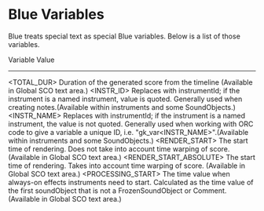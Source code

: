 Blue Variables 
==============

Blue treats special text as special Blue variables. Below is a list of
those variables.

  Variable                      Value
  ----------------------------- ---------------------------------------------------------------------------------------------------------------------------------------------------------------------------------------------------------------------------------------------------------------
  \<TOTAL\_DUR\>                Duration of the generated score from the timeline (Available in Global SCO text area.)
  \<INSTR\_ID\>                 Replaces with instrumentId; if the instrument is a named instrument, value is quoted. Generally used when creating notes.(Available within instruments and some SoundObjects.)
  \<INSTR\_NAME\>               Replaces with instrumentId; if the instrument is a named instrument, the value is not quoted. Generally used when working with ORC code to give a variable a unique ID, i.e. "gk\_var\<INSTR\_NAME\>".(Available within instruments and some SoundObjects.)
  \<RENDER\_START\>             The start time of rendering. Does not take into account time warping of score. (Available in Global SCO text area.)
  \<RENDER\_START\_ABSOLUTE\>   The start time of rendering. Takes into account time warping of score. (Available in Global SCO text area.)
  \<PROCESSING\_START\>         The time value when always-on effects instruments need to start. Calculated as the time value of the first soundObject that is not a FrozenSoundObject or Comment. (Available in Global SCO text area.)
